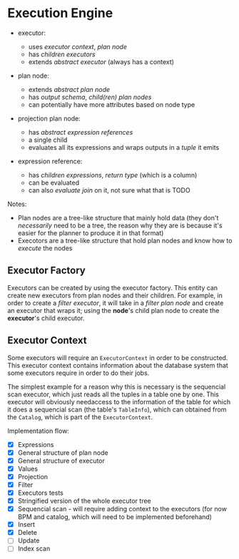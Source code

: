 # Execution Engine

- executor: 
    - uses *executor context*, *plan node*
    - has *children executors*
    - extends *abstract executor* (always has a context)

- plan node:
    - extends *abstract plan node*
    - has *output schema*, *child(ren) plan nodes*
    - can potentially have more attributes based on node type

- projection plan node:
    - has *abstract expression references*
    - a single child
    - evaluates all its expressions and wraps outputs in a *tuple* it emits

- expression reference:
    - has *children expressions*, *return type* (which is a column)
    - can be evaluated
    - can also *evaluate join* on it, not sure what that is TODO

Notes:
- Plan nodes are a tree-like structure that mainly hold data (they don't *necessarily* need to be a tree, the reason why they are is because it's easier for the planner to produce it in that format)
- Execotors are a tree-like structure that hold plan nodes and know how to *execute* the nodes

## Executor Factory

Executors can be created by using the executor factory. This entity can create new executors from plan nodes and their children. For example, in order to create a *filter executor*, it will take in a *filter plan node* and create an executor that wraps it; using the **node**'s child plan node to create the **executor**'s child executor.

## Executor Context

Some executors will require an `ExecutorContext` in order to be constructed. This executor context contains information about the database system that some executors require in order to do their jobs. 

The simplest example for a reason why this is necessary is the sequencial scan executor, which just reads all the tuples in a table one by one. This executor will obviously needaccess to the information of the table for which it does a sequencial scan (the table's `TableInfo`), which can obtained from the `Catalog`, which is part of the `ExecutorContext`.

Implementation flow:
- [x] Expressions
- [x] General structure of plan node
- [x] General structure of executor
- [x] Values
- [x] Projection
- [x] Filter
- [x] Executors tests
- [x] Stringified version of the whole executor tree
- [x] Sequencial scan - will require adding context to the executors (for now BPM and catalog, which will need to be implemented beforehand)
- [x] Insert
- [x] Delete
- [ ] Update
- [ ] Index scan
